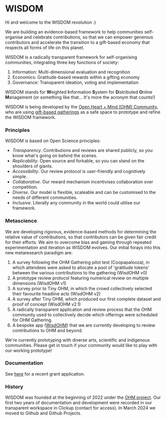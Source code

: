 # WISDOM

Hi and welcome to the WISDOM revolution :)

We are building an evidence-based framework to help communities self-organise and celebrate contributions, so that we can empower generous contributors and accelerate the transition to a gift-based economy that respects all forms of life on this planet. 

WISDOM is a radically transparent framework for self-organising communities, integrating three key functions of society:
1. Information: Multi-dimensional evaluation and recognition
2. Economics: Gratitude-based rewards within a gifting economy
3. Governance: Transparent ideation, voting and implementation

WISDOM stands for 
**W**eighted
**I**nformation 
**S**ystem for 
**D**istributed 
**O**nline 
**M**anagement (or something like that... It's more the acronym that counts!)

WISDOM is being developed by the [Open Heart + Mind (OHM) Community](https://github.com/openheartmind), who are using [gift-based gatherings](https://github.com/openheartmind/OHM-Gathering/) as a safe space to prototype and refine the WISDOM framework.

### Principles
WISDOM is based on Open Science principles:
- _Transparency_. Contributions and reviews are shared publicly, so you know what's going on behind the scenes.
- _Replicability_. Open source and forkable, so you can stand on the shoulders of giants.
- _Accessibility_. Our review protocol is user-friendly and cognitively simple.
- _Collaborative_. Our reward mechanism incentivises collaboration over competition.
- _Diverse_. Our model is flexible, scaleable and can be customised to the needs of different communities. 
- _Inclusive_. Literally any community in the world could utilise our framework.

### Metascience
We are developing rigorous, evidence-based methods for determining the relative value of contributions, so that contributors can be given fair credit for their efforts. We aim to overcome bias and gaming through repeated experimentation and iteration as WISDOM evolves. Our initial forays into this new metaresearch paradigm are: 

1. A survey following the OHM Gathering pilot test (Coopapalooza), in which attendees were asked to allocate a pool of 'gratitude tokens' between the various contributions to the gathering (WisdOHM v0)
2. A prototype review protocol featuring numerical review on multiple dimensions (WisdOHM v1)
3. A survey prior to Tiny OHM, in which the crowd collectively selected their favourite headline acts (WisdOHM v2)
4. A survey after Tiny OHM, which produced our first complete dataset and proof of concept (WisdOHM v2.1)
5. A radically transparent application and review process that the OHM community used to collectively decide which offerings were scheduled for OHM Gathering.
6. A bespoke app ([WisdOHM](https://github.com/openheartmind/wisdohm)) that we are currently developing to review contributions to OHM and beyond.  

We're currently prototyping with diverse arts, scientific and indigenous communities. Please get in touch if your community would like to play with our working prototype! 

### Documentation
See [here](grant-proposals/ACX-2023.md) for a recent grant application. 

### History
WISDOM was founded at the beginning of 2022 under the [OHM project](https://github.com/openheartmind). Our first two years of documentation and development were recorded in our transparent workspace in Clickup (contact for access). In March 2024 we moved to Github and Github Projects.
